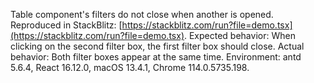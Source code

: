 Table component's filters do not close when another is opened. Reproduced in StackBlitz: [https://stackblitz.com/run?file=demo.tsx](https://stackblitz.com/run?file=demo.tsx). Expected behavior: When clicking on the second filter box, the first filter box should close. Actual behavior: Both filter boxes appear at the same time. Environment: antd 5.6.4, React 16.12.0, macOS 13.4.1, Chrome 114.0.5735.198.
